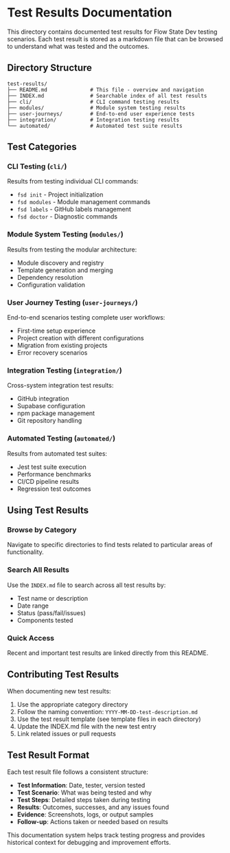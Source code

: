 # Test Results Documentation

This directory contains documented test results for Flow State Dev testing scenarios. Each test result is stored as a markdown file that can be browsed to understand what was tested and the outcomes.

## Directory Structure

```
test-results/
├── README.md              # This file - overview and navigation
├── INDEX.md               # Searchable index of all test results
├── cli/                   # CLI command testing results
├── modules/               # Module system testing results  
├── user-journeys/         # End-to-end user experience tests
├── integration/           # Integration testing results
└── automated/             # Automated test suite results
```

## Test Categories

### CLI Testing (`cli/`)
Results from testing individual CLI commands:
- `fsd init` - Project initialization
- `fsd modules` - Module management commands
- `fsd labels` - GitHub labels management
- `fsd doctor` - Diagnostic commands

### Module System Testing (`modules/`)
Results from testing the modular architecture:
- Module discovery and registry
- Template generation and merging
- Dependency resolution
- Configuration validation

### User Journey Testing (`user-journeys/`)
End-to-end scenarios testing complete user workflows:
- First-time setup experience
- Project creation with different configurations
- Migration from existing projects
- Error recovery scenarios

### Integration Testing (`integration/`)
Cross-system integration test results:
- GitHub integration
- Supabase configuration
- npm package management
- Git repository handling

### Automated Testing (`automated/`)
Results from automated test suites:
- Jest test suite execution
- Performance benchmarks
- CI/CD pipeline results
- Regression test outcomes

## Using Test Results

### Browse by Category
Navigate to specific directories to find tests related to particular areas of functionality.

### Search All Results
Use the `INDEX.md` file to search across all test results by:
- Test name or description
- Date range
- Status (pass/fail/issues)
- Components tested

### Quick Access
Recent and important test results are linked directly from this README.

## Contributing Test Results

When documenting new test results:

1. Use the appropriate category directory
2. Follow the naming convention: `YYYY-MM-DD-test-description.md`
3. Use the test result template (see template files in each directory)
4. Update the INDEX.md file with the new test entry
5. Link related issues or pull requests

## Test Result Format

Each test result file follows a consistent structure:
- **Test Information**: Date, tester, version tested
- **Test Scenario**: What was being tested and why
- **Test Steps**: Detailed steps taken during testing
- **Results**: Outcomes, successes, and any issues found
- **Evidence**: Screenshots, logs, or output samples
- **Follow-up**: Actions taken or needed based on results

This documentation system helps track testing progress and provides historical context for debugging and improvement efforts.